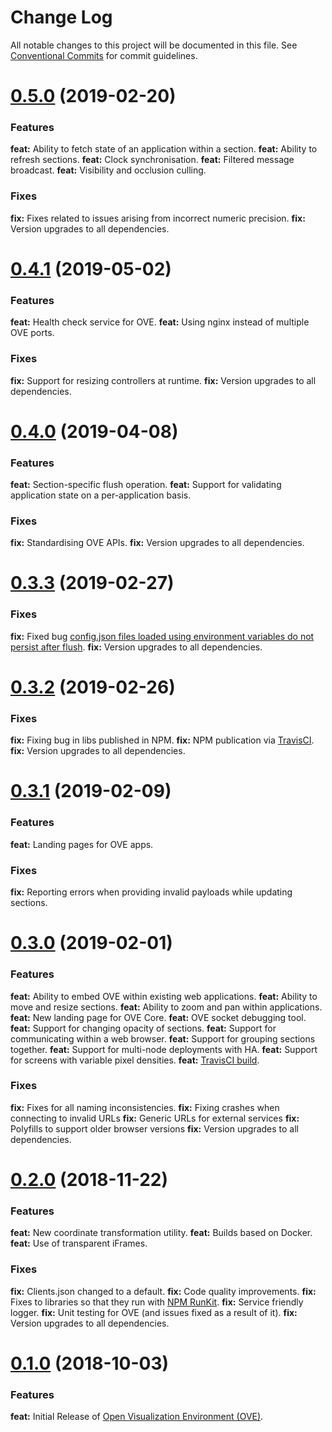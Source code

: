 # Change Log

All notable changes to this project will be documented in this file. See [Conventional Commits](https://conventionalcommits.org) for commit guidelines.

<a name="0.5.0"></a>
# [0.5.0](https://github.com/ove/ove/compare/v0.4.1...v5.0.0) (2019-02-20)

### Features

**feat:** Ability to fetch state of an application within a section.
**feat:** Ability to refresh sections.
**feat:** Clock synchronisation.
**feat:** Filtered message broadcast.
**feat:** Visibility and occlusion culling.

### Fixes

**fix:** Fixes related to issues arising from incorrect numeric precision.
**fix:** Version upgrades to all dependencies.

<a name="0.4.1"></a>
# [0.4.1](https://github.com/ove/ove/compare/v0.4.0...v0.4.1) (2019-05-02)

### Features

**feat:** Health check service for OVE.
**feat:** Using nginx instead of multiple OVE ports.

### Fixes

**fix:** Support for resizing controllers at runtime.
**fix:** Version upgrades to all dependencies.

<a name="0.4.0"></a>
# [0.4.0](https://github.com/ove/ove/compare/v0.3.3...v0.4.0) (2019-04-08)

### Features

**feat:** Section-specific flush operation.
**feat:** Support for validating application state on a per-application basis.

### Fixes

**fix:** Standardising OVE APIs.
**fix:** Version upgrades to all dependencies.

<a name="0.3.3"></a>
# [0.3.3](https://github.com/ove/ove/compare/v0.3.2...v0.3.3) (2019-02-27)

### Fixes

**fix:** Fixed bug [config.json files loaded using environment variables do not persist after flush](https://github.com/ove/ove/issues/117).
**fix:** Version upgrades to all dependencies.

<a name="0.3.2"></a>
# [0.3.2](https://github.com/ove/ove/compare/v0.3.1...v0.3.2) (2019-02-26)

### Fixes

**fix:** Fixing bug in libs published in NPM.
**fix:** NPM publication via [TravisCI](https://travis-ci.com/ove/ove).
**fix:** Version upgrades to all dependencies.

<a name="0.3.1"></a>
# [0.3.1](https://github.com/ove/ove/compare/v0.3.0...v0.3.1) (2019-02-09)

### Features

**feat:** Landing pages for OVE apps.

### Fixes

**fix:** Reporting errors when providing invalid payloads while updating sections.

<a name="0.3.0"></a>
# [0.3.0](https://github.com/ove/ove/compare/v0.2.0...v0.3.0) (2019-02-01)

### Features

**feat:** Ability to embed OVE within existing web applications.
**feat:** Ability to move and resize sections.
**feat:** Ability to zoom and pan within applications.
**feat:** New landing page for OVE Core.
**feat:** OVE socket debugging tool.
**feat:** Support for changing opacity of sections.
**feat:** Support for communicating within a web browser.
**feat:** Support for grouping sections together.
**feat:** Support for multi-node deployments with HA.
**feat:** Support for screens with variable pixel densities.
**feat:** [TravisCI build](https://travis-ci.com/ove/ove).

### Fixes

**fix:** Fixes for all naming inconsistencies.
**fix:** Fixing crashes when connecting to invalid URLs
**fix:** Generic URLs for external services
**fix:** Polyfills to support older browser versions
**fix:** Version upgrades to all dependencies.

<a name="0.2.0"></a>
# [0.2.0](https://github.com/ove/ove/compare/v0.1.0...v0.2.0) (2018-11-22)

### Features

**feat:** New coordinate transformation utility.
**feat:** Builds based on Docker.
**feat:** Use of transparent iFrames.

### Fixes

**fix:** Clients.json changed to a default.
**fix:** Code quality improvements.
**fix:** Fixes to libraries so that they run with [NPM RunKit](https://npm.runkit.com/npm).
**fix:** Service friendly logger.
**fix:** Unit testing for OVE (and issues fixed as a result of it).
**fix:** Version upgrades to all dependencies.

<a name="0.1.0"></a>
# [0.1.0](https://github.com/ove/ove/compare/2ecb6b9...v0.1.0) (2018-10-03)

### Features

**feat:** Initial Release of [Open Visualization Environment (OVE)](https://github.com/ove/ove).
